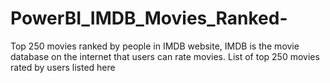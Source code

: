 # PowerBI_IMDB_Movies_Ranked-
Top 250 movies ranked by people in IMDB website,
IMDB is the movie database on the internet that users can rate movies. List of top 250 
movies rated by users listed here

